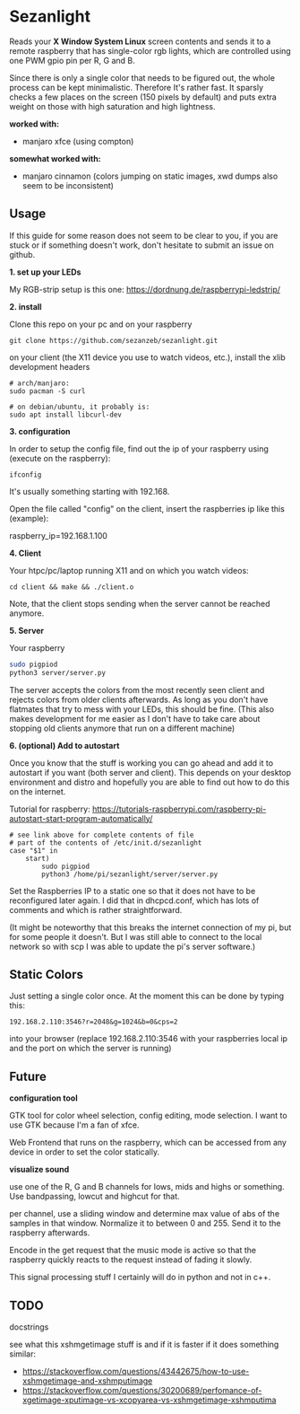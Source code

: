 # Sezanlight

Reads your **X Window System Linux** screen contents and sends it to a remote raspberry that has single-color
rgb lights, which are controlled using one PWM gpio pin per R, G and B.

Since there is only a single color that needs to be figured out, the whole process can be kept minimalistic.
Therefore It's rather fast. It sparsly checks a few places on the screen (150 pixels by default) and puts
extra weight on those with high saturation and high lightness.

**worked with:**
- manjaro xfce (using compton)

**somewhat worked with:**
- manjaro cinnamon (colors jumping on static images, xwd dumps also seem to be inconsistent)

## Usage

If this guide for some reason does not seem to be clear to you, if you are stuck or if something doesn't work,
don't hesitate to submit an issue on github.

**1. set up your LEDs**

My RGB-strip setup is this one: https://dordnung.de/raspberrypi-ledstrip/

**2. install**

Clone this repo on your pc and on your raspberry

```
git clone https://github.com/sezanzeb/sezanlight.git
```

on your client (the X11 device you use to watch videos, etc.), install the xlib development headers

```
# arch/manjaro:
sudo pacman -S curl
```
```
# on debian/ubuntu, it probably is:
sudo apt install libcurl-dev
```

**3. configuration**

In order to setup the config file, find out the ip of your raspberry using (execute on the raspberry):

```
ifconfig
```

It's usually something starting with 192.168.

Open the file called "config" on the client, insert the raspberries ip like this (example):

raspberry_ip=192.168.1.100

**4. Client**

Your htpc/pc/laptop running X11 and on which you watch videos:

```
cd client && make && ./client.o
```

Note, that the client stops sending when the server cannot be reached anymore.

**5. Server**

Your raspberry

```bash
sudo pigpiod
python3 server/server.py
```

The server accepts the colors from the most recently seen client and rejects colors
from older clients afterwards. As long as you don't have flatmates that try to mess with your
LEDs, this should be fine. (This also makes development for me easier as I don't have to take
care about stopping old clients anymore that run on a different machine)

**6. (optional) Add to autostart**

Once you know that the stuff is working you can go ahead and add it to autostart
if you want (both server and client). This depends on your desktop environment and
distro and hopefully you are able to find out how to do this on the internet.

Tutorial for raspberry: https://tutorials-raspberrypi.com/raspberry-pi-autostart-start-program-automatically/

```
# see link above for complete contents of file
# part of the contents of /etc/init.d/sezanlight
case "$1" in
    start)
        sudo pigpiod
        python3 /home/pi/sezanlight/server/server.py
```

Set the Raspberries IP to a static one so that it does not have to be reconfigured
later again. I did that in dhcpcd.conf, which has lots of comments and which is rather
straightforward.

(It might be noteworthy that this breaks the internet connection of my pi,
but for some people it doesn't. But I was still able to connect to the local network so with scp I was able to update the pi's server software.)

## Static Colors

Just setting a single color once. At the moment this can be done by typing this:

```
192.168.2.110:3546?r=2048&g=1024&b=0&cps=2
```

into your browser (replace 192.168.2.110:3546 with your raspberries local ip and the port on which the server is running)

## Future

**configuration tool**

GTK tool for color wheel selection, config editing, mode selection. I want to use GTK because I'm a fan of xfce.

Web Frontend that runs on the raspberry, which can be accessed from any device in order to set the color statically.

**visualize sound**

use one of the R, G and B channels for lows, mids and highs or something. Use bandpassing, lowcut and highcut for that.

per channel, use a sliding window and determine max value of abs of the samples in that window. Normalize it to
between 0 and 255. Send it to the raspberry afterwards.

Encode in the get request that the music mode is active so that the raspberry quickly reacts to the request instead of
fading it slowly.

This signal processing stuff I certainly will do in python and not in c++.

## TODO

docstrings

see what this xshmgetimage stuff is and if it is faster if it does something similar:
- https://stackoverflow.com/questions/43442675/how-to-use-xshmgetimage-and-xshmputimage 
- https://stackoverflow.com/questions/30200689/perfomance-of-xgetimage-xputimage-vs-xcopyarea-vs-xshmgetimage-xshmputima